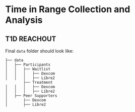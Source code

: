 # Time in Range Collection and Analysis
## T1D REACHOUT

Final `data` folder should look like: 
```
├── data
│   ├── Participants
│   │   ├── Waitlist
│   │   │   ├── Dexcom
│   │   │   ├── Libre2
        ├── Treatment
│   │   │   ├── Dexcom
│   │   │   ├── Libre2
│   ├── Peer Supporters
│       ├── Dexcom
│       ├── Libre2
```
